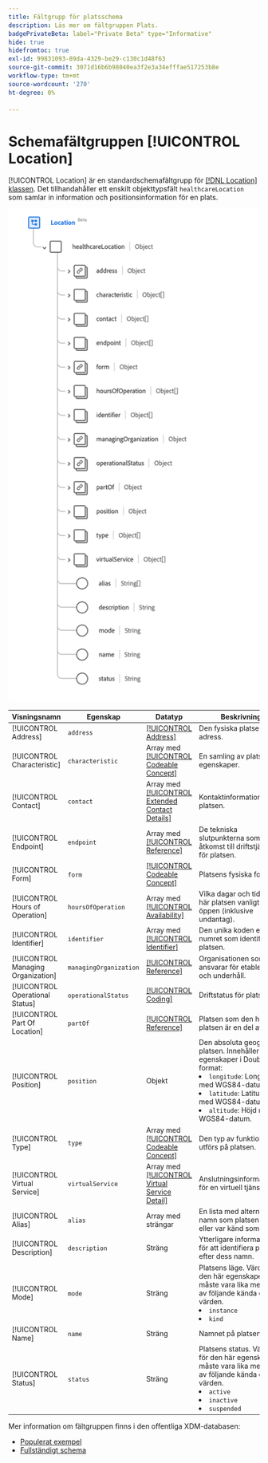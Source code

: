 ```yaml
---
title: Fältgrupp för platsschema
description: Läs mer om fältgruppen Plats.
badgePrivateBeta: label="Private Beta" type="Informative"
hide: true
hidefromtoc: true
exl-id: 99831093-89da-4329-be29-c130c1d48f63
source-git-commit: 3071d16b6b98040ea3f2e3a34efffae517253b8e
workflow-type: tm+mt
source-wordcount: '270'
ht-degree: 0%

---
```


# Schemafältgruppen [!UICONTROL Location]

[!UICONTROL Location] är en standardschemafältgrupp för [[!DNL Location] klassen](../classes/location.md). Det tillhandahåller ett enskilt objekttypsfält `healthcareLocation` som samlar in information och positionsinformation för en plats.

![Fältgruppsstruktur](../../../images/healthcare/field-groups/location.png)

| Visningsnamn | Egenskap | Datatyp | Beskrivning |
| --- | --- | --- | --- |
| [!UICONTROL Address] | `address` | [[!UICONTROL Address]](../data-types/address.md) | Den fysiska platsens adress. |
| [!UICONTROL Characteristic] | `characteristic` | Array med [[!UICONTROL Codeable Concept]](../data-types/codeable-concept.md) | En samling av platsens egenskaper. |
| [!UICONTROL Contact] | `contact` | Array med [[!UICONTROL Extended Contact Details]](../data-types/extended-contact-detail.md) | Kontaktinformationen för platsen. |
| [!UICONTROL Endpoint] | `endpoint` | Array med [[!UICONTROL Reference]](../data-types/reference.md) | De tekniska slutpunkterna som ger åtkomst till driftstjänster för platsen. |
| [!UICONTROL Form] | `form` | [[!UICONTROL Codeable Concept]](../data-types/codeable-concept.md) | Platsens fysiska form. |
| [!UICONTROL Hours of Operation] | `hoursOfOperation` | Array med [[!UICONTROL Availability]](../data-types/availability.md) | Vilka dagar och tider den här platsen vanligtvis är öppen (inklusive undantag). |
| [!UICONTROL Identifier] | `identifier` | Array med [[!UICONTROL Identifier]](../data-types/identifier.md) | Den unika koden eller numret som identifierar platsen. |
| [!UICONTROL Managing Organization] | `managingOrganization` | [[!UICONTROL Reference]](../data-types/reference.md) | Organisationen som ansvarar för etablering och underhåll. |
| [!UICONTROL Operational Status] | `operationalStatus` | [[!UICONTROL Coding]](../data-types/coding.md) | Driftstatus för platsen. |
| [!UICONTROL Part Of Location] | `partOf` | [[!UICONTROL Reference]](../data-types/reference.md) | Platsen som den här platsen är en del av. |
| [!UICONTROL Position] | `position` | Objekt | Den absoluta geografiska platsen. Innehåller tre egenskaper i Double-format: <li>`longitude`: Longitud med WGS84-datum</li> <li>`latitude`: Latitude med WGS84-datum.</li> <li>`altitude`: Höjd med WGS84-datum.</li> |
| [!UICONTROL Type] | `type` | Array med [[!UICONTROL Codeable Concept]](../data-types/codeable-concept.md) | Den typ av funktion som utförs på platsen. |
| [!UICONTROL Virtual Service] | `virtualService` | Array med [[!UICONTROL Virtual Service Detail]](../data-types/virtual-service-detail.md) | Anslutningsinformationen för en virtuell tjänst. |
| [!UICONTROL Alias] | `alias` | Array med strängar | En lista med alternativa namn som platsen är eller var känd som. |
| [!UICONTROL Description] | `description` | Sträng | Ytterligare information för att identifiera platsen efter dess namn. |
| [!UICONTROL Mode] | `mode` | Sträng | Platsens läge. Värdet för den här egenskapen måste vara lika med ett av följande kända enum-värden. <li> `instance` </li> <li> `kind` </li> |
| [!UICONTROL Name] | `name` | Sträng | Namnet på platsen. |
| [!UICONTROL Status] | `status` | Sträng | Platsens status. Värdet för den här egenskapen måste vara lika med ett av följande kända enum-värden. <li> `active` </li> <li> `inactive` </li> <li> `suspended` </li> |

Mer information om fältgruppen finns i den offentliga XDM-databasen:

* [Populerat exempel](https://github.com/adobe/xdm/blob/master/extensions/industry/healthcare/fhir/fieldgroups/location.example.1.json)
* [Fullständigt schema](https://github.com/adobe/xdm/blob/master/extensions/industry/healthcare/fhir/fieldgroups/location.schema.json)
